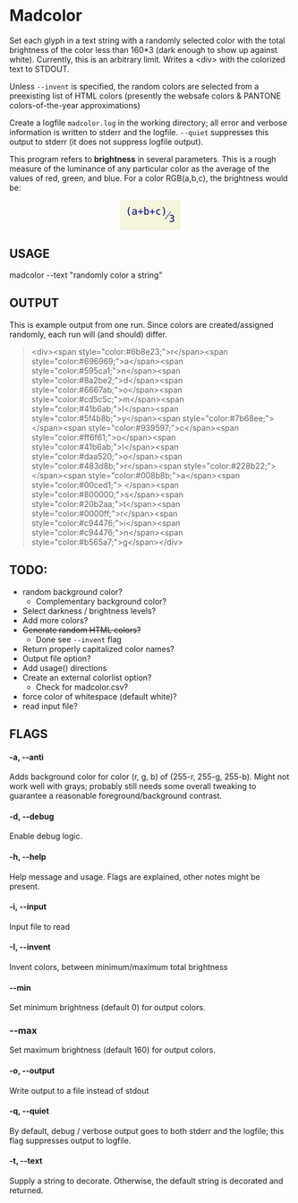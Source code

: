 # Madcolor

Set each glyph in a text string with a randomly selected color with the
total brightness of the color less than 160*3 (dark enough
to show up against white). Currently, this is an arbitrary
limit. Writes a &lt;div&gt; with the colorized text to STDOUT.

Unless `--invent` is specified, the random colors are selected
from a preexisting list of HTML colors (presently the websafe
colors &amp; PANTONE colors-of-the-year approximations)

Create a logfile `madcolor.log` in the working directory; all error
and verbose information is written to stderr and the logfile. `--quiet`
suppresses this output to stderr (it does not suppress logfile output).

This program refers to **brightness** in several parameters. This is
a rough measure of the luminance of any particular color as the average 
of the values of red, green, and blue. For a color RGB(a,b,c), the brightness
would be:
<div style="text-align: center;">
<span style="font-size: 150%; font-family: 'JetBrains Mono', monospace; color: navy; background-color: beige; padding: 10px; display: inline-block;"><sup>(a+b+c)</sup>&frasl;<sub>3</sub></span></div>

## USAGE
madcolor --text "randomly color a string"

## OUTPUT
This is example output from one run. Since colors are created/assigned randomly, each run
will (and should) differ.

<blockquote>&lt;div&gt;&lt;span style="color:#6b8e23;"&gt;r&lt;/span&gt;&lt;span style="color:#696969;"&gt;a&lt;/span&gt;&lt;span style="color:#595ca1;"&gt;n&lt;/span&gt;&lt;span style="color:#8a2be2;"&gt;d&lt;/span&gt;&lt;span style="color:#6667ab;"&gt;o&lt;/span&gt;&lt;span style="color:#cd5c5c;"&gt;m&lt;/span&gt;&lt;span style="color:#41b6ab;"&gt;l&lt;/span&gt;&lt;span style="color:#5f4b8b;"&gt;y&lt;/span&gt;&lt;span style="color:#7b68ee;"&gt; &lt;/span&gt;&lt;span style="color:#939597;"&gt;c&lt;/span&gt;&lt;span style="color:#ff6f61;"&gt;o&lt;/span&gt;&lt;span style="color:#41b6ab;"&gt;l&lt;/span&gt;&lt;span style="color:#daa520;"&gt;o&lt;/span&gt;&lt;span style="color:#483d8b;"&gt;r&lt;/span&gt;&lt;span style="color:#228b22;"&gt; &lt;/span&gt;&lt;span style="color:#008b8b;"&gt;a&lt;/span&gt;&lt;span style="color:#00ced1;"&gt; &lt;/span&gt;&lt;span style="color:#800000;"&gt;s&lt;/span&gt;&lt;span style="color:#20b2aa;"&gt;t&lt;/span&gt;&lt;span style="color:#0000ff;"&gt;r&lt;/span&gt;&lt;span style="color:#c94476;"&gt;i&lt;/span&gt;&lt;span style="color:#c94476;"&gt;n&lt;/span&gt;&lt;span style="color:#b565a7;"&gt;g&lt;/span&gt;&lt;/div&gt;</blockquote>

## TODO:
* random background color?
  * Complementary background color?
* Select darkness / brightness levels?
* Add more colors?
* ~~Generate random HTML colors?~~
  * Done see `--invent` flag
* Return properly capitalized color names?
* Output file option?
* Add usage() directions
* Create an external colorlist option?
  * Check for madcolor.csv?
* force color of whitespace (default white)?
* read input file?

## FLAGS

#### -a, --anti
Adds  background color for color (r, g, b) of (255-r, 255-g, 255-b). Might not work well with grays; probably still needs some overall tweaking to guarantee a reasonable foreground/background contrast.

#### -d, --debug
Enable debug logic.

#### -h, --help
Help message and usage. Flags are explained, other notes might be
present.

#### -i, --input
Input file to read 

#### -I, --invent
Invent colors, between minimum/maximum total brightness

#### --min
Set minimum brightness (default 0) for output colors.

### --max
Set maximum brightness (default 160) for output colors.

#### -o, --output
Write output to a file instead of stdout

#### -q, --quiet
By default, debug / verbose output goes to both stderr and the logfile;
this flag suppresses output to logfile.

#### -t, --text 
Supply a string to decorate. Otherwise, the default string is decorated and returned.


